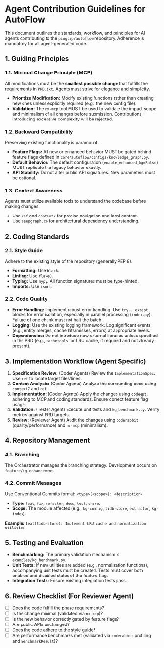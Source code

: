 # Agent Contribution Guidelines for AutoFlow

This document outlines the standards, workflow, and principles for AI agents contributing to the `pingcap/autoflow` repository. Adherence is mandatory for all agent-generated code.

## 1. Guiding Principles

### 1.1. Minimal Change Principle (MCP)

All modifications must be the **smallest possible change** that fulfills the requirements in `PRD.txt`. Agents must strive for elegance and simplicity.
*   **Prioritize Modification:** Modify existing functions rather than creating new ones unless explicitly required (e.g., the new config file).
*   **Validation:** The `nx-mcp` tool MUST be used to validate the impact scope and minimalism of all changes before submission. Contributions introducing excessive complexity will be rejected.

### 1.2. Backward Compatibility

Preserving existing functionality is paramount.
*   **Feature Flags:** All new or enhanced behavior MUST be gated behind feature flags defined in `core/autoflow/configs/knowledge_graph.py`.
*   **Default Behavior:** The default configuration (`enable_enhanced_kg=False`) MUST replicate the legacy behavior exactly.
*   **API Stability:** Do not alter public API signatures. New parameters must be optional.

### 1.3. Context Awareness

Agents must utilize available tools to understand the codebase before making changes.
*   Use `ref` and `context7` for precise navigation and local context.
*   Use `deepgraph.co` for architectural dependency understanding.

## 2. Coding Standards

### 2.1. Style Guide

Adhere to the existing style of the repository (generally PEP 8).
*   **Formatting:** Use `black`.
*   **Linting:** Use `flake8`.
*   **Typing:** Use `mypy`. All function signatures must be type-hinted.
*   **Imports:** Use `isort`.

### 2.2. Code Quality

*   **Error Handling:** Implement robust error handling. Use `try...except` blocks for error isolation, especially in parallel processing (`index.py`). Failure of one chunk must not halt the batch.
*   **Logging:** Use the existing logging framework. Log significant events (e.g., entity merges, cache hits/misses, errors) at appropriate levels.
*   **Dependencies:** Do not introduce new external libraries unless specified in the PRD (e.g., `cachetools` for LRU cache, if required and not already present).

## 3. Implementation Workflow (Agent Specific)

1.  **Specification Review:** (Coder Agents) Review the `ImplementationSpec`. Use `ref` to locate target files/lines.
2.  **Context Analysis:** (Coder Agents) Analyze the surrounding code using `context7` and `ref`.
3.  **Implementation:** (Coder Agents) Apply the changes using `codegpt`, adhering to MCP and coding standards. Ensure correct feature flag usage.
4.  **Validation:** (Tester Agent) Execute unit tests and `kg_benchmark.py`. Verify metrics against PRD targets.
5.  **Review:** (Reviewer Agent) Audit the changes using `coderabbit` (quality/performance) and `nx-mcp` (minimalism).

## 4. Repository Management

### 4.1. Branching

The Orchestrator manages the branching strategy. Development occurs on `feature/kg-enhancement`.

### 4.2. Commit Messages

Use Conventional Commits format: `<type>(<scope>): <description>`

*   **Type:** `feat`, `fix`, `refactor`, `docs`, `test`, `chore`.
*   **Scope:** The module affected (e.g., `kg-config`, `tidb-store`, `extractor`, `kg-index`).

**Example:** `feat(tidb-store): Implement LRU cache and normalization utilities`

## 5. Testing and Evaluation

*   **Benchmarking:** The primary validation mechanism is `examples/kg_benchmark.py`.
*   **Unit Tests:** If new utilities are added (e.g., normalization functions), accompanying unit tests must be created. Tests must cover both enabled and disabled states of the feature flag.
*   **Integration Tests:** Ensure existing integration tests pass.

## 6. Review Checklist (For Reviewer Agent)

- [ ] Does the code fulfill the phase requirements?
- [ ] Is the change minimal (validated via `nx-mcp`)?
- [ ] Is the new behavior correctly gated by feature flags?
- [ ] Are public APIs unchanged?
- [ ] Does the code adhere to the style guide?
- [ ] Are performance benchmarks met (validated via `coderabbit` profiling and `BenchmarkResult`)?
